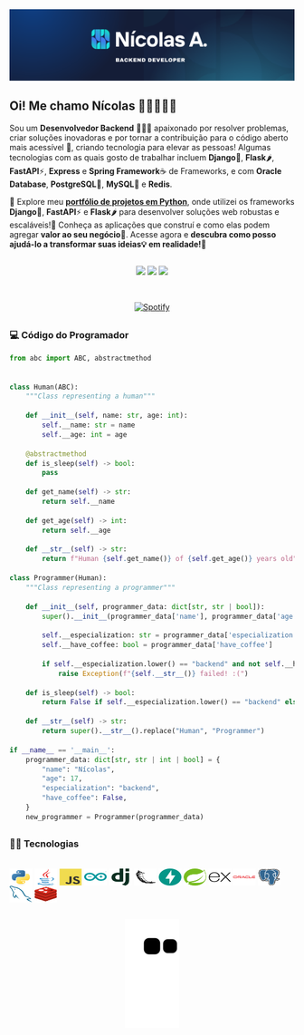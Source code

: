 <img src="banner.png" alt="banner">

## **Oi! Me chamo Nícolas** 👋🏼👨🏼‍💻

Sou um **Desenvolvedor Backend** 👨🏼‍💻 apaixonado por resolver problemas, criar soluções inovadoras e por tornar a contribuição para o código aberto mais acessível :rocket:, criando tecnologia para elevar as pessoas! Algumas tecnologias com as quais gosto de trabalhar incluem **Django**:snake:, **Flask**:hot_pepper:, **FastAPI**:zap:, **Express** e **Spring Framework**:coffee: de Frameworks, e com **Oracle Database**, **PostgreSQL**:elephant:, **MySQL**:whale: e **Redis**.

:pushpin: Explore meu [**portfólio de projetos em Python**](https://github.com/Nicolas-albu/Portfolio-Python), onde utilizei os frameworks **Django**:snake:, **FastAPI**:zap: e **Flask**:hot_pepper: para desenvolver soluções web robustas e escaláveis!:rocket: Conheça as aplicações que construí e como elas podem agregar **valor ao seu negócio**:money_with_wings:. Acesse agora e **descubra como posso ajudá-lo a transformar suas ideias:bulb: em realidade!:dart:**

##

<div align="center" alt="contacts">
  <a href="https://instagram.com/nicolas.albu" target="_blank"><img src="https://img.shields.io/badge/Instagram-E4405F?style=for-the-badge&logo=instagram&logoColor=white" target="_blank"></a>
  <a href="https://www.linkedin.com/in/nicolas-albu/" target="_blank"><img src="https://img.shields.io/badge/LinkedIn-0077B5?style=for-the-badge&logo=linkedin&logoColor=white" target="_blank"></a>
  <a href="mailto:codeprograma@gmail.com" target="_blank"><img src="https://img.shields.io/badge/Gmail-D14836?style=for-the-badge&logo=gmail&logoColor=white" target="_blank"></a>
</div>

&nbsp;<div align="center">
  [![Spotify](https://novatorem.vercel.app/api/spotify?background_color=0d1117&border_color=ffffff)](https://open.spotify.com/user/nicolasalbuquerque581)
</div>

##

### :computer: **Código do Programador**

```python
from abc import ABC, abstractmethod


class Human(ABC):
    """Class representing a human"""
    
    def __init__(self, name: str, age: int):
        self.__name: str = name
        self.__age: int = age
    
    @abstractmethod
    def is_sleep(self) -> bool:
        pass

    def get_name(self) -> str:
        return self.__name
    
    def get_age(self) -> int:
        return self.__age
    
    def __str__(self) -> str:
        return f"Human {self.get_name()} of {self.get_age()} years old"

class Programmer(Human):
    """Class representing a programmer"""
    
    def __init__(self, programmer_data: dict[str, str | bool]):
        super().__init__(programmer_data['name'], programmer_data['age'])
        
        self.__especialization: str = programmer_data['especialization']
        self.__have_coffee: bool = programmer_data['have_coffee']
        
        if self.__especialization.lower() == "backend" and not self.__have_coffee:
            raise Exception(f"{self.__str__()} failed! :(")
                
    def is_sleep(self) -> bool:
        return False if self.__especialization.lower() == "backend" else True

    def __str__(self) -> str:
        return super().__str__().replace("Human", "Programmer")

if __name__ == '__main__':
    programmer_data: dict[str, str | int | bool] = {
        "name": "Nícolas",
        "age": 17,
        "especialization": "backend",
        "have_coffee": False,
    }
    new_programmer = Programmer(programmer_data)
```

##

### :man_technologist: **Tecnologias**

<div style="display: inline_block"><br>
  <img align="center" alt="Python" height="30" width="40" src="https://raw.githubusercontent.com/devicons/devicon/master/icons/python/python-original.svg">
  <img align="center" alt="Java" height="30" width="40" src="https://raw.githubusercontent.com/devicons/devicon/master/icons/java/java-original.svg">
  <img align="center" alt="Javascript" height="30" width="40" src="https://raw.githubusercontent.com/devicons/devicon/master/icons/javascript/javascript-original.svg">
  <img align="center" alt="Arduino" height="30" width="40" src="https://raw.githubusercontent.com/devicons/devicon/master/icons/arduino/arduino-original.svg">
  <img align="center" alt="Django" height="30" width="40" src="https://raw.githubusercontent.com/devicons/devicon/master/icons/django/django-plain.svg">
  <img align="center" alt="Flask" height="30" width="40" src="https://raw.githubusercontent.com/devicons/devicon/master/icons/flask/flask-original.svg">
  <img align="center" alt="FastAPI" height="30" width="40" src="https://raw.githubusercontent.com/devicons/devicon/master/icons/fastapi/fastapi-original.svg">
  <img align="center" alt="Spring Framework" height="30" width="40" src="https://raw.githubusercontent.com/devicons/devicon/master/icons/spring/spring-original.svg">
  <img align="center" alt="Express.js" height="30" width="40" src="https://raw.githubusercontent.com/devicons/devicon/master/icons/express/express-original.svg">
  <img align="center" alt="Oracle" height="30" width="40" src="https://raw.githubusercontent.com/devicons/devicon/master/icons/oracle/oracle-original.svg">
  <img align="center" alt="PostgreSQL" height="30" width="40" src="https://raw.githubusercontent.com/devicons/devicon/master/icons/postgresql/postgresql-original.svg">
  <img align="center" alt="MySQL" height="30" width="40" src="https://raw.githubusercontent.com/devicons/devicon/master/icons/mysql/mysql-original.svg">
  <img align="center" alt="Redis" height="30" width="40" src="https://raw.githubusercontent.com/devicons/devicon/master/icons/redis/redis-original.svg">
  
</div>

  ##
  
<div align="center" alt="snake animation">

  ![Snake animation](https://github.com/Nicolas-albu/Nicolas-albu/blob/output/github-contribution-grid-snake.svg)
</div>